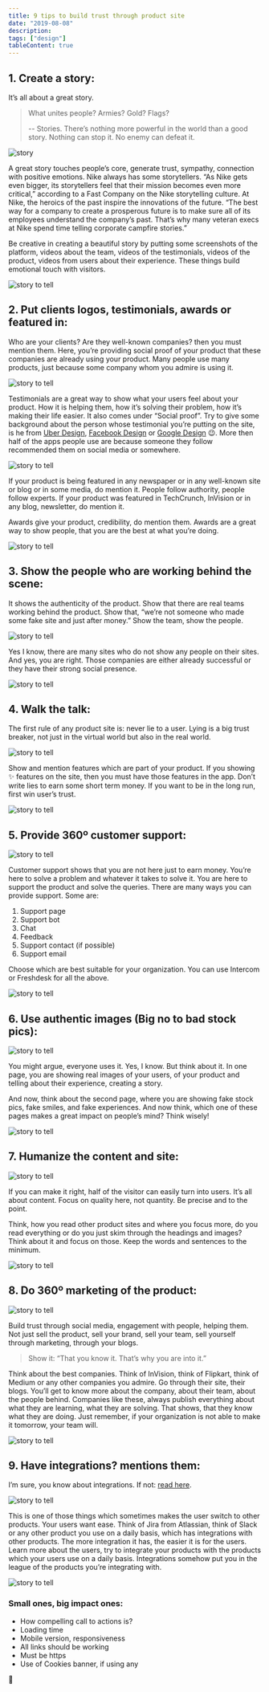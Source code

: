 ```yaml
---
title: 9 tips to build trust through product site
date: "2019-08-08"
description:
tags: ["design"]
tableContent: true
---
```


## 1. Create a story:

It’s all about a great story.

> What unites people? Armies? Gold? Flags?
>
> -- Stories. There’s nothing more powerful in the world than a good story. Nothing can stop it. No enemy can defeat it.

![story](./1.png)

A great story touches people’s core, generate trust, sympathy, connection with positive emotions. Nike always has some storytellers. “As Nike gets even bigger, its storytellers feel that their mission becomes even more critical,” according to a Fast Company on the Nike storytelling culture. At Nike, the heroics of the past inspire the innovations of the future. “The best way for a company to create a prosperous future is to make sure all of its employees understand the company’s past. That’s why many veteran execs at Nike spend time telling corporate campfire stories.”

<!-- [card](https://www.fastcompany.com/38979/nike-story-just-tell-it) -->

Be creative in creating a beautiful story by putting some screenshots of the platform, videos about the team, videos of the testimonials, videos of the product, videos from users about their experience. These things build emotional touch with visitors.

![story to tell](./2.png)

## 2. Put clients logos, testimonials, awards or featured in:

Who are your clients? Are they well-known companies? then you must mention them. Here, you’re providing social proof of your product that these companies are already using your product. Many people use many products, just because some company whom you admire is using it.

![story to tell](./3.png)

Testimonials are a great way to show what your users feel about your product. How it is helping them, how it’s solving their problem, how it’s making their life easier. It also comes under “Social proof”. Try to give some background about the person whose testimonial you’re putting on the site, is he from [Uber Design](https://brand.uber.com/), [Facebook Design](https://design.facebook.com/) or [Google Design](https://design.google/) 😉. More then half of the apps people use are because someone they follow recommended them on social media or somewhere.

![story to tell](./4.png)

If your product is being featured in any newspaper or in any well-known site or blog or in some media, do mention it. People follow authority, people follow experts. If your product was featured in TechCrunch, InVision or in any blog, newsletter, do mention it.

Awards give your product, credibility, do mention them. Awards are a great way to show people, that you are the best at what you’re doing.

![story to tell](./5.png)

## 3. Show the people who are working behind the scene:

It shows the authenticity of the product. Show that there are real teams working behind the product. Show that, “we’re not someone who made some fake site and just after money.” Show the team, show the people.

![story to tell](./6.png)

Yes I know, there are many sites who do not show any people on their sites. And yes, you are right. Those companies are either already successful or they have their strong social presence.

![story to tell](./7.png)

## 4. Walk the talk:

The first rule of any product site is: never lie to a user. Lying is a big trust breaker, not just in the virtual world but also in the real world.

![story to tell](./8.png)

Show and mention features which are part of your product. If you showing ✨ features on the site, then you must have those features in the app. Don’t write lies to earn some short term money. If you want to be in the long run, first win user’s trust.

![story to tell](./9.png)

## 5. Provide 360º customer support:

![story to tell](./10.png)

Customer support shows that you are not here just to earn money. You’re here to solve a problem and whatever it takes to solve it. You are here to support the product and solve the queries. There are many ways you can provide support. Some are:

1. Support page
2. Support bot
3. Chat
4. Feedback
5. Support contact (if possible)
6. Support email

Choose which are best suitable for your organization. You can use Intercom or Freshdesk for all the above.

![story to tell](./11.png)

## 6. Use authentic images (Big no to bad stock pics):

![story to tell](./12.png)

You might argue, everyone uses it. Yes, I know. But think about it. In one page, you are showing real images of your users, of your product and telling about their experience, creating a story.

And now, think about the second page, where you are showing fake stock pics, fake smiles, and fake experiences. And now think, which one of these pages makes a great impact on people’s mind? Think wisely!

![story to tell](./13.png)

## 7. Humanize the content and site:

![story to tell](./14.png)

If you can make it right, half of the visitor can easily turn into users. It’s all about content. Focus on quality here, not quantity. Be precise and to the point.

Think, how you read other product sites and where you focus more, do you read everything or do you just skim through the headings and images? Think about it and focus on those. Keep the words and sentences to the minimum.

![story to tell](./15.png)

## 8. Do 360º marketing of the product:

![story to tell](./16.png)

Build trust through social media, engagement with people, helping them. Not just sell the product, sell your brand, sell your team, sell yourself through marketing, through your blogs.

> Show it: “That you know it. That’s why you are into it.”

Think about the best companies. Think of InVision, think of Flipkart, think of Medium or any other companies you admire. Go through their site, their blogs. You’ll get to know more about the company, about their team, about the people behind. Companies like these, always publish everything about what they are learning, what they are solving. That shows, that they know what they are doing. Just remember, if your organization is not able to make it tomorrow, your team will.

![story to tell](./17.png)

## 9. Have integrations? mentions them:

I’m sure, you know about integrations. If not: [read here](https://en.wikipedia.org/wiki/Integrated_software).

![story to tell](./18.png)

This is one of those things which sometimes makes the user switch to other products. Your users want ease. Think of Jira from Atlassian, think of Slack or any other product you use on a daily basis, which has integrations with other products. The more integration it has, the easier it is for the users. Learn more about the users, try to integrate your products with the products which your users use on a daily basis. Integrations somehow put you in the league of the products you’re integrating with.

![story to tell](./19.png)

### Small ones, big impact ones:

- How compelling call to actions is?
- Loading time
- Mobile version, responsiveness
- All links should be working
- Must be https
- Use of Cookies banner, if using any

🙏
